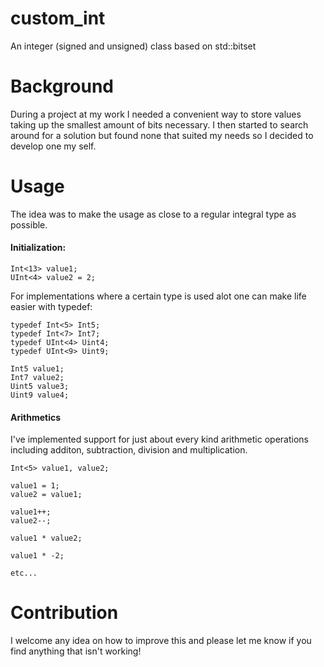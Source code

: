 # custom_int
An integer (signed and unsigned) class based on std::bitset

# Background
During a project at my work I needed a convenient way to store values taking up the smallest amount of bits necessary. I then started to search around for a solution but found none that suited my needs so I decided to develop one my self.

# Usage
The idea was to make the usage as close to a regular integral type as possible.

#### Initialization:
```
Int<13> value1;
UInt<4> value2 = 2;
```
For implementations where a certain type is used alot one can make life easier with typedef:
```
typedef Int<5> Int5;
typedef Int<7> Int7;
typedef UInt<4> Uint4;
typedef UInt<9> Uint9;

Int5 value1;
Int7 value2;
Uint5 value3;
Uint9 value4;
```

#### Arithmetics
I've implemented support for just about every kind arithmetic operations including additon, subtraction, division and multiplication.
```
Int<5> value1, value2;

value1 = 1;
value2 = value1;

value1++;
value2--;

value1 * value2;

value1 * -2;

etc...
```
# Contribution
I welcome any idea on how to improve this and please let me know if you find anything that isn't working!

